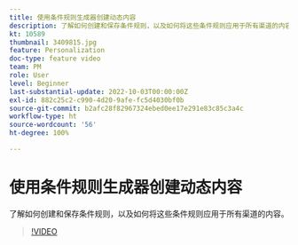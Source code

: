 ```yaml
---
title: 使用条件规则生成器创建动态内容
description: 了解如何创建和保存条件规则，以及如何将这些条件规则应用于所有渠道的内容。
kt: 10589
thumbnail: 3409815.jpg
feature: Personalization
doc-type: feature video
team: PM
role: User
level: Beginner
last-substantial-update: 2022-10-03T00:00:00Z
exl-id: 882c25c2-c990-4d20-9afe-fc5d4030bf0b
source-git-commit: b2afc28f82967324ebed0ee17e291e83c85c3a4c
workflow-type: ht
source-wordcount: '56'
ht-degree: 100%

---
```


# 使用条件规则生成器创建动态内容

了解如何创建和保存条件规则，以及如何将这些条件规则应用于所有渠道的内容。

>[!VIDEO](https://video.tv.adobe.com/v/3409815?quality=12&learn=on)
